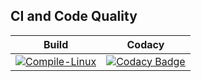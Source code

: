 ## CI and Code Quality
|Build|Codacy|
|---------|------------|
|[![Compile-Linux](https://github.com/Ahav7/Embedded_C/actions/workflows/Compile.yml/badge.svg)](https://github.com/Ahav7/Embedded_C/actions/workflows/Compile.yml)|[![Codacy Badge](https://app.codacy.com/project/badge/Grade/937e4c6d76c94562acca3907ebf8aee2)](https://www.codacy.com/gh/Ahav7/Embedded_C/dashboard?utm_source=github.com&amp;utm_medium=referral&amp;utm_content=Ahav7/Embedded_C&amp;utm_campaign=Badge_Grade)|
